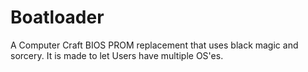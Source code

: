 Boatloader
==========

A Computer Craft BIOS PROM replacement that uses black magic and sorcery.
It is made to let Users have multiple OS'es.
